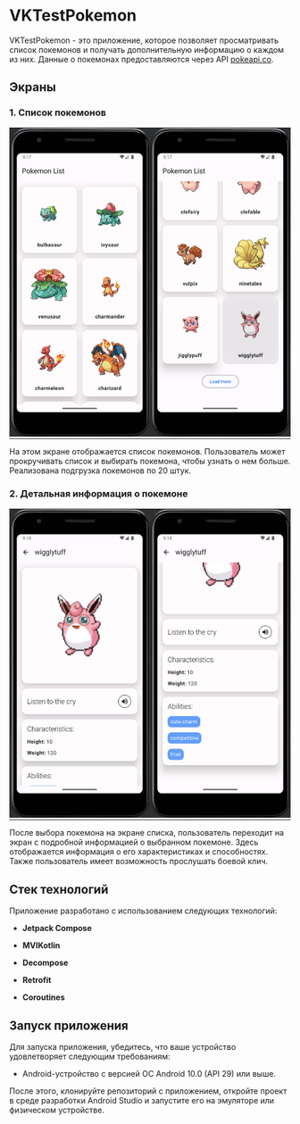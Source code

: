 # VKTestPokemon

VKTestPokemon - это приложение, которое позволяет просматривать список покемонов и получать дополнительную информацию о каждом из них. Данные о покемонах предоставляются через API [pokeapi.co](https://pokeapi.co/).

## Экраны

### 1. Список покемонов

<table style="border-collapse: collapse; border-color: transparent;">
  <tr>
    <td style="padding: 0;"><img src="1.png" alt="Список покемонов" style="max-width: 100%;" /></td>
    <td style="padding: 0;"><img src="2.png" alt="Список покемонов" style="max-width: 100%;" /></td>
  </tr>
</table>

На этом экране отображается список покемонов. Пользователь может прокручивать список и выбирать покемона, чтобы узнать о нем больше. Реализована подгрузка покемонов по 20 штук.

### 2. Детальная информация о покемоне

<table style="border-collapse: collapse; border-color: transparent;">
  <tr>
    <td style="padding: 0;"><img src="3.png" alt="Информация о покемоне" style="max-width: 100%;" /></td>
    <td style="padding: 0;"><img src="4.png" alt="Информация о покемоне" style="max-width: 100%;" /></td>
  </tr>
</table>

После выбора покемона на экране списка, пользователь переходит на экран с подробной информацией о выбранном покемоне. Здесь отображается информация о его характеристиках и способностях. Также пользователь имеет возможность прослушать боевой клич.

## Стек технологий

Приложение разработано с использованием следующих технологий:

- **Jetpack Compose**
  
- **MVIKotlin**

- **Decompose**

- **Retrofit**

- **Coroutines**

## Запуск приложения

Для запуска приложения, убедитесь, что ваше устройство удовлетворяет следующим требованиям:

- Android-устройство с версией ОС Android 10.0 (API 29) или выше.

После этого, клонируйте репозиторий с приложением, откройте проект в среде разработки Android Studio и запустите его на эмуляторе или физическом устройстве.
